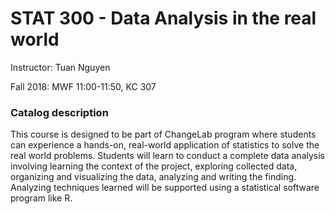 # STAT 300 - Data Analysis in the real world

Instructor: Tuan Nguyen

Fall 2018: MWF 11:00-11:50, KC 307

### Catalog description

This course is designed to be part of ChangeLab program where students can experience a hands-on, real-world application of statistics to solve the real world problems.  Students will learn to conduct a complete data analysis involving learning the context of the project, exploring collected data, organizing and visualizing the data, analyzing and writing the finding.  Analyzing techniques learned will be supported using a statistical software program like R.
